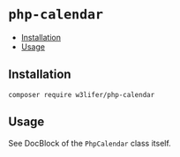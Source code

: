 # `php-calendar`

- [Installation](#installation)
- [Usage](#usage)

## Installation

``` shell
composer require w3lifer/php-calendar
```

## Usage

See DocBlock of the `PhpCalendar` class itself.
